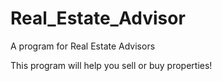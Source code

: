 # Real_Estate_Advisor
A program for Real Estate Advisors

This program will help you sell or buy properties!